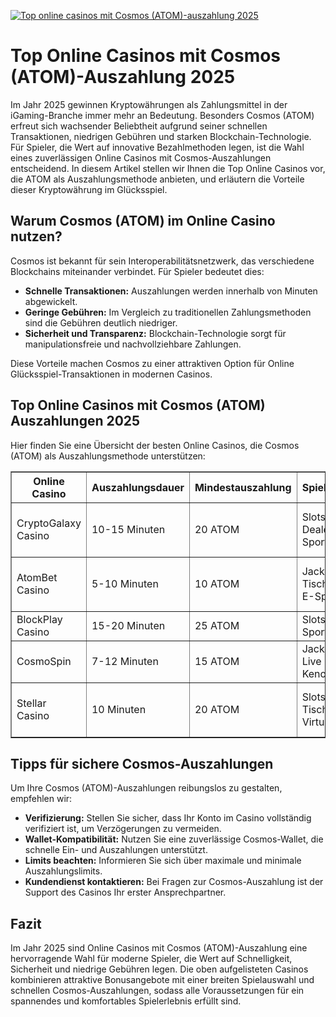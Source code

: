 [![Top online casinos mit Cosmos (ATOM)-auszahlung 2025](https://123-caf.pages.dev/gitsignup.png)](https://vrmoo.ru/Bt82HjjY)

<h1>Top Online Casinos mit Cosmos (ATOM)-Auszahlung 2025</h1> <p>Im Jahr 2025 gewinnen Kryptowährungen als Zahlungsmittel in der iGaming-Branche immer mehr an Bedeutung. Besonders Cosmos (ATOM) erfreut sich wachsender Beliebtheit aufgrund seiner schnellen Transaktionen, niedrigen Gebühren und starken Blockchain-Technologie. Für Spieler, die Wert auf innovative Bezahlmethoden legen, ist die Wahl eines zuverlässigen Online Casinos mit Cosmos-Auszahlungen entscheidend. In diesem Artikel stellen wir Ihnen die Top Online Casinos vor, die ATOM als Auszahlungsmethode anbieten, und erläutern die Vorteile dieser Kryptowährung im Glücksspiel.</p>  <h2>Warum Cosmos (ATOM) im Online Casino nutzen?</h2> <p>Cosmos ist bekannt für sein Interoperabilitätsnetzwerk, das verschiedene Blockchains miteinander verbindet. Für Spieler bedeutet dies:</p> <ul> <li><strong>Schnelle Transaktionen:</strong> Auszahlungen werden innerhalb von Minuten abgewickelt.</li> <li><strong>Geringe Gebühren:</strong> Im Vergleich zu traditionellen Zahlungsmethoden sind die Gebühren deutlich niedriger.</li> <li><strong>Sicherheit und Transparenz:</strong> Blockchain-Technologie sorgt für manipulationsfreie und nachvollziehbare Zahlungen.</li> </ul> <p>Diese Vorteile machen Cosmos zu einer attraktiven Option für Online Glücksspiel-Transaktionen in modernen Casinos.</p>  <h2>Top Online Casinos mit Cosmos (ATOM) Auszahlungen 2025</h2> <p>Hier finden Sie eine Übersicht der besten Online Casinos, die Cosmos (ATOM) als Auszahlungsmethode unterstützen:</p> <table border="1" cellpadding="8" cellspacing="0"> <thead> <tr> <th>Online Casino</th> <th>Auszahlungsdauer</th> <th>Mindestauszahlung</th> <th>Spielangebot</th> <th>Bonusaktionen</th> </tr> </thead> <tbody> <tr> <td>CryptoGalaxy Casino</td> <td>10-15 Minuten</td> <td>20 ATOM</td> <td>Slots, Live Dealer, Sportwetten</td> <td>100% Willkommensbonus bis 500€ + 50 Freispiele</td> </tr> <tr> <td>AtomBet Casino</td> <td>5-10 Minuten</td> <td>10 ATOM</td> <td>Jackpots, Tischspiele, E-Sports</td> <td>150% Bonus bis 600€ + wöchentliche Reloads</td> </tr> <tr> <td>BlockPlay Casino</td> <td>15-20 Minuten</td> <td>25 ATOM</td> <td>Slots, Poker, Sportwetten</td> <td>50% Cashback + Treueprogramm</td> </tr> <tr> <td>CosmoSpin</td> <td>7-12 Minuten</td> <td>15 ATOM</td> <td>Jackpots, Live Casino, Keno</td> <td>200% Bonus + VIP-Club</td> </tr> <tr> <td>Stellar Casino</td> <td>10 Minuten</td> <td>20 ATOM</td> <td>Slots, Tischspiele, Virtual Sports</td> <td>150% Willkommensbonus + monatliche Turniere</td> </tr> </tbody> </table>  <h2>Tipps für sichere Cosmos-Auszahlungen</h2> <p>Um Ihre Cosmos (ATOM)-Auszahlungen reibungslos zu gestalten, empfehlen wir:</p> <ul> <li><strong>Verifizierung:</strong> Stellen Sie sicher, dass Ihr Konto im Casino vollständig verifiziert ist, um Verzögerungen zu vermeiden.</li> <li><strong>Wallet-Kompatibilität:</strong> Nutzen Sie eine zuverlässige Cosmos-Wallet, die schnelle Ein- und Auszahlungen unterstützt.</li> <li><strong>Limits beachten:</strong> Informieren Sie sich über maximale und minimale Auszahlungslimits.</li> <li><strong>Kundendienst kontaktieren:</strong> Bei Fragen zur Cosmos-Auszahlung ist der Support des Casinos Ihr erster Ansprechpartner.</li> </ul>  <h2>Fazit</h2> <p>Im Jahr 2025 sind Online Casinos mit Cosmos (ATOM)-Auszahlung eine hervorragende Wahl für moderne Spieler, die Wert auf Schnelligkeit, Sicherheit und niedrige Gebühren legen. Die oben aufgelisteten Casinos kombinieren attraktive Bonusangebote mit einer breiten Spielauswahl und schnellen Cosmos-Auszahlungen, sodass alle Voraussetzungen für ein spannendes und komfortables Spielerlebnis erfüllt sind.</p>